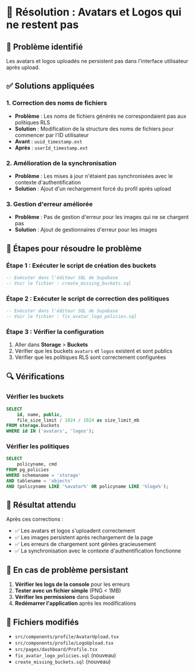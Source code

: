 # 🔧 Résolution : Avatars et Logos qui ne restent pas

## 🎯 Problème identifié

Les avatars et logos uploadés ne persistent pas dans l'interface utilisateur après upload.

## ✅ Solutions appliquées

### 1. **Correction des noms de fichiers**
- **Problème** : Les noms de fichiers générés ne correspondaient pas aux politiques RLS
- **Solution** : Modification de la structure des noms de fichiers pour commencer par l'ID utilisateur
- **Avant** : `uuid_timestamp.ext`
- **Après** : `userId_timestamp.ext`

### 2. **Amélioration de la synchronisation**
- **Problème** : Les mises à jour n'étaient pas synchronisées avec le contexte d'authentification
- **Solution** : Ajout d'un rechargement forcé du profil après upload

### 3. **Gestion d'erreur améliorée**
- **Problème** : Pas de gestion d'erreur pour les images qui ne se chargent pas
- **Solution** : Ajout de gestionnaires d'erreur pour les images

## 🚀 Étapes pour résoudre le problème

### Étape 1 : Exécuter le script de création des buckets
```sql
-- Exécuter dans l'éditeur SQL de Supabase
-- Voir le fichier : create_missing_buckets.sql
```

### Étape 2 : Exécuter le script de correction des politiques
```sql
-- Exécuter dans l'éditeur SQL de Supabase
-- Voir le fichier : fix_avatar_logo_policies.sql
```

### Étape 3 : Vérifier la configuration
1. Aller dans **Storage** > **Buckets**
2. Vérifier que les buckets `avatars` et `logos` existent et sont publics
3. Vérifier que les politiques RLS sont correctement configurées

## 🔍 Vérifications

### Vérifier les buckets
```sql
SELECT 
    id, name, public, 
    file_size_limit / 1024 / 1024 as size_limit_mb
FROM storage.buckets 
WHERE id IN ('avatars', 'logos');
```

### Vérifier les politiques
```sql
SELECT 
    policyname, cmd
FROM pg_policies 
WHERE schemaname = 'storage' 
AND tablename = 'objects'
AND (policyname LIKE '%avatar%' OR policyname LIKE '%logo%');
```

## 🎯 Résultat attendu

Après ces corrections :
- ✅ Les avatars et logos s'uploadent correctement
- ✅ Les images persistent après rechargement de la page
- ✅ Les erreurs de chargement sont gérées gracieusement
- ✅ La synchronisation avec le contexte d'authentification fonctionne

## 🚨 En cas de problème persistant

1. **Vérifier les logs de la console** pour les erreurs
2. **Tester avec un fichier simple** (PNG < 1MB)
3. **Vérifier les permissions** dans Supabase
4. **Redémarrer l'application** après les modifications

## 📝 Fichiers modifiés

- `src/components/profile/AvatarUpload.tsx`
- `src/components/profile/LogoUpload.tsx`
- `src/pages/dashboard/Profile.tsx`
- `fix_avatar_logo_policies.sql` (nouveau)
- `create_missing_buckets.sql` (nouveau) 